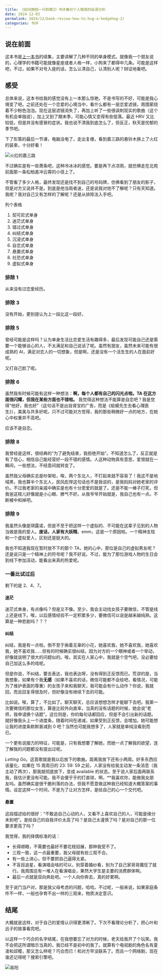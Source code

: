 ```yaml
---
title: 《如何拥抱一只刺猬2》书评兼对个人情感的纵深分析
date: 2024-12-03
permalink: 2024/12/book-review-how-to-hug-a-hedgehog-2/
categories: 书评
---
```


## 说在前面

这本书是[上一本书](../11/book-review-how-to-hug-a-hedgehod-1/)的续集，主要讲解了几种不同的单身模式。就像我一个朋友说的，心理学的书籍可能就像星座或者人格一样，小狗来了都得中几条。可能是这样吧，不过，如果不对号入座的话，怎么认清自己，认清别人呢？辩证地看吧。

## 感受

总体来说，这本书给我的感觉没有上一本那么惊艳，不是书写的不好，可能是我心境变了吧。之前还处在一个恋爱的心境当中，看什么都有一层恋爱滤镜，周围萦绕着不少粉色泡泡。现在这层滤镜消失了，再加上听了一些很讽刺现实的歌曲（这个有机会单独说），加上又到了期末季，可能心情又变得有些低落。最近 HRV 又比较低，但是并没有感冒的症状。我也说不清我到底怎么了，但反正，秋天是忧郁的季节吧。

下了形策的最后一节课，电脑没电了，走出复楼，看到嘉三路的悬铃木换上了火红的装束，十分好看！

![火红的嘉三路](https://static.xialing.icu/img/jia-san-lu.webp)

不过确实是有一些萧条吧，这种冷冰冰的感觉。要是再下点凉雨，就仿佛走在北苑前面那一条松柏直冲云霄的小径上了。

不管看了多少人格，最终发现还是找不到自己的号码牌，仿佛看到了朋友的影子，但是对方又说并不是。到底是他当局者迷，还是说我对他不了解呢？只有天知道。我呢？我对自己又有怎样的了解呢？还是从排除法入手吧。

列个表格

1. 契可尼式单身
2. 迷茫式单身
3. 错过式单身
4. 纠结式单身
5. 沉浸式单身
6. 自恋式单身
7. 悬置式单身
8. 社恐式单身
9. 虚拟式单身

### 排除 1

从来没有过恋爱经历。

### 排除 3

没有开始，更别提认为上一段比这一段好。

### 排除 5

曾经可能是这样吗？认为单身生活比恋爱生活有趣得多，最后发现可能自己还是需要一个能够谈心的人，不太满足和自己说话了呢。虽然有朋友，虽然未来可能有很成熟的 AI，满足对恋人的一切想象，但是啊，还是没有一个活生生的人在面前好呢。

又打自己脸了呢。

### 排除 6

虽然我有时候可能有这样一种想法：**啊，每个人都有自己的闪光点啦。TA 在这方面很闪耀，但我在某些方面也不错啦。** 我觉得这种想法不能算是自恋吧？我是觉得“他好，我也好”（这句话不是出自肾宝的广告，而是《蛤蟆先生去看心理医生》），美美与共多好呢。只不过可能对方觉得，我的那些稍微好一点的地方，在她心中权重并不高吧。

应该不是自恋。

### 排除 8

我曾经是这样，很经典的“为了避免结束，我拒绝开始”。不知道怎么了，反正就是有了信心，相信自己能经营好一段不错的感情。人这种动物真有意思，爱恨就在一瞬间，一些想法，不经意间就转变了。

虽然我父母确实总是吵架啦，唉，两个东北人，不打起来就不容易了！我这不是地域黑，我也算半个东北人，民风彪悍这句话也不是我说的，是我妈妈对她老家的评价。不过我老家的亲戚中确实是也有十分恩爱的就是了。还是不能一棒子打死，但我爸这枝儿好像就是小心眼、脾气不好。从我爷爷开始就是，我自己也有一点。不断被中和掉吧。

### 排除 9

我虽然头像是琪露诺，但是不至于把这样一个虚拟的、不可能在这辈子见到的人物当做是我的爱人。**废话，人家有大妖精**。emm，这是一个原因啦。一个精神支柱和一个虚拟爱人，区别还是挺大的。

我也不知道我现在暂时放不下的那个 TA，她的心中，那位是自己的虚拟男友呢？还是说只是一个精神上的符号呢？我不好说。不过，能为了那位游戏人物的生日会到线下参加活动，能看出来真的热爱呢。

### 一番比试过后

剩下的是 2、4、7。

#### 迷茫

迷茫式单身，有点像吗？但是又不像。至少，我会主动找女孩子要微信，不管是线上还是线下。唉，以后感情经验不一定积累多少，要微信可以说是越来越纯熟。这算是一种悲剧吗？？？

#### 纠结

纠结，我是有一点啦。倒不至于揪着无辜的小花，她喜欢我，她不喜欢我，她喜欢我，她不喜欢我......但有的时候确实很纠结，因为对方的一个眼神或者一个举动，好像就说明了很大的问题似的。唉，其实在人家心中，我就是个空气吧，没必要给自己加这么多的戏呢。

但是你说，不纠结，要去表达，我也表达呀，没有得到正反馈而已。荒谬的是，当我想象，如果有个我**无感**（如果不喜欢的话，微信可能都不会给吧，看情况，可能为了维护表面的尊重）的女孩子来和我聊天，我可能会有什么动作？你说，我就回，而且回复得很及时，但好像没有继续下去的可能。

比如说。唉，算了，不比如了。聊天聊天，总应该想想怎样才能聊下去吧。我第一次要微信的那位女生，算是比较外向直率，当真的没有话题的时候，她会说“老师，我申请换个话题”。这位则是，你的每句话都回应，但是不会引出新的话题。就好像我头上一个进度条，随着时间在递减，如果受到正反馈，会增加。她可能想让我的进度条默默衰减到 0 吧？当然也可能我想多了，人家就是单纯没看到而已。

一个更有说服力的特征，可能是，只有我想要了解她，而她一点了解我的欲望，连了解我的问题都没有提出过呢。

*Letting Go*。这首歌就是我以后放下的歌曲。距离我放下还有小两周。好多东西应该量化、如果在 15 周周日的 23: 59: 59 之前，人家没有给我主动发一条消息（我主动了两次），那我就彻底放下，变成 available 的状态。至于说人家后面再联系我，我估计更没有可能。我不会傻乎乎的打直球，啊，\*\*我喜欢你，能做我女朋友吗。虽然确实是很干脆利落的办法，但我不愿意做这种我已经知道大概答案的事情。设定这样一个时间，不是为了让对方怎样，是给自己的心一个交代吧。

#### 悬置

这段描述给的很好：“不敢追自己心动的人，又看不上喜欢自己的人，可能是缘分未到吧”。是给自己的自我评价太高了吗？是自己太谨慎了吗？是对自己的那一位要求更高了吗？

我觉得，我的择偶标准的话：

* 长得顺眼，不需要也最好不要花枝招展，那种我受不了。
* 三观一致，这一点最重要，我父母就有些三观不合。
* 有一些上进心，但不要把自己逼得太紧。
* 不盲目追星，看演唱会啥的可以，别穿着婚纱看，别为了自己家哥哥魔怔了就行。我周围总有一堆人在看演唱会，果然大学生是主要的消费群体啊。
* 最后一点就是双向奔赴吧。一个人向你奔去，真的好累啊。

至于说门当户对，那是我父母考虑的问题，哈哈。不过呢，一般来说，如果家庭条件不一样，一般也孕育不出一样的三观来，物质决定意识。

## 结尾

大概就是这样，对于自己的爱情认识得更清晰了。下次不看理论分析了，把心叶和远子的故事看完吧。

以这样一个巧合的名字结尾，在我想要忘了对方的时候，老天给我开了个玩笑。我不会把这所谓暗示当真的，我已经不是初中的我了。就算有个电视剧的角色名有夏凌和邱樱，那又怎么样呢？巧合而已！和对方早没联系了。而且一个网络剧，现在谁还记得呢？搜索引擎吧。

![易阳](https://static.xialing.icu/img/book-yi-yang.webp)
